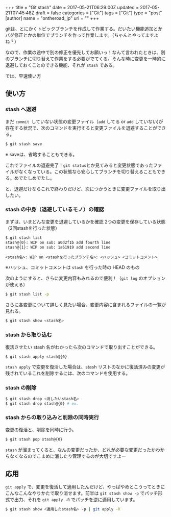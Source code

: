 +++
title = "Git stash"
date = 2017-05-21T06:29:00Z
updated = 2017-05-21T07:45:48Z
draft = false
categories = ["Git"]
tags = ["Git"]
type = "post"
[author]
	name = "ontheroad_jp"
	uri = ""
+++

gitは、とにかくトピックブランチを作成して作業する。だいたい機能追加とかバグ修正とかの単位でブランチを作って作業します。（ちゃんとやってますよね？）

なので、作業の途中で別の修正を優先してお願いっ！なんて言われたときは、別のブランチに切り替えて作業をする必要がでてくる。そんな時に変更を一時的に退避しておくことのできる機能、それが ``stash`` である。

では、早速使い方

## 使い方

### stash へ退避

まだ ``commit ``していない状態の変更ファイル（``add`` してる or ``add`` していない)が存在する状況で、次のコマンドを実行すると変更ファイルを退避することができる。

```bash
$ git stash save
```

※ saveは、省略することもできる。

これでファイルの退避完了！``git status``とか見てみると変更状態であったファイルがなくなっている。この状態なら安心してブランチを切り替えることもできる。めでたしめでたし。

と、退避だけならこれで終わりだけど、次につかうときに変更ファイルを取り出したい。

### stash の中身（退避しているモノ）の確認

まずは、いまどんな変更を退避しているかを確認
2つの変更を保存している状態（2回stashを行った状態）

```bash
$ git stash list
stash@{0}: WIP on sub: a0d2f1b add fourth line
stash@{1}: WIP on sub: 1a61919 add second line
```

``<stash名>: WIP on <stashを行ったブランチ名>: <ハッシュ> <コミットコメント>``

※ハッシュ、コミットコメントは ``stash`` を行った時の HEAD のもの

次のようにすると、さらに変更内容もみれるので便利！（``git log`` のオプションが使える）

```bash
$ git stash list -p
```

さらに各変更について詳しく見たい場合、変更内容に含まれるファイルの一覧が見れる。

```bash
$ git stash show <stash名>
```

### stash から取り込む

復活させたい stash 名がわかったら次のコマンドで取り出すことができる。

```bash
$ git stash apply stash@{0}
```

``stash apply`` で変更を復活した場合は、stash リストのなかに復活済みの変更が残されているこれを削除するには、次のコマンドを使用する。

### stash の削除

```bash
$ git stash drop <消したいstash名>
$ git stash drop stash@{0} # ex.
```

### stash からの取り込みと削除の同時実行

変更の復活と、削除を同時に行う。

```bash
$ git stash pop stash@{0}
```

``stash`` が溜まってくると、なんの変更だったか、どれが必要な変更だったかわからなくなるのでこまめに消したり管理するのが大切ですよー

## 応用

``git apply`` で、変更を復活して適用したんだけど、やっぱやめとこうってときにこんなこんなやりかたで取り消せます。前半は ``git stash show -p`` でパッチ形式で出力、それを ``git apply -R`` でパッチを逆に適用しています。

```bash
$ git stash show <適用したstash名> -p | git apply -R
```